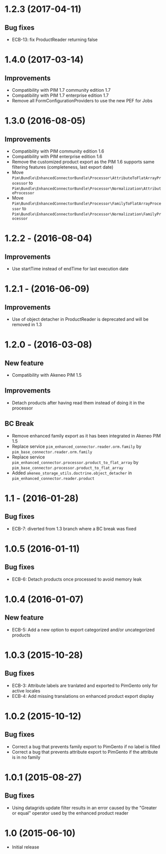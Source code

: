 # 1.2.3 (2017-04-11)
## Bug fixes
- ECB-13: fix ProductReader returning false 

# 1.4.0 (2017-03-14)
## Improvements
- Compatibility with PIM 1.7 community edition 1.7
- Compatibility with PIM 1.7 enterprise edition 1.7
- Remove all FormConfigurationProviders to use the new PEF for Jobs

# 1.3.0 (2016-08-05)
## Improvements
- Compatibility with PIM community edition 1.6
- Compatibility with PIM enterprise edition 1.6
- Remove the customized product export as the PIM 1.6 supports same filtering features (completeness, last export date)
- Move `Pim\Bundle\EnhancedConnectorBundle\Processor\AttributeToFlatArrayProcessor` to `Pim\Bundle\EnhancedConnectorBundle\Processor\Normalization\AttributeProcessor`
- Move `Pim\Bundle\EnhancedConnectorBundle\Processor\FamilyToFlatArrayProcessor` to `Pim\Bundle\EnhancedConnectorBundle\Processor\Normalization\FamilyProcessor`

# 1.2.2 - (2016-08-04)
## Improvements
- Use startTime instead of endTime for last execution date

# 1.2.1 - (2016-06-09)
## Improvements
- Use of object detacher in ProductReader is deprecated and will be removed in 1.3

# 1.2.0 - (2016-03-08)
## New feature
- Compatibility with Akeneo PIM 1.5

## Improvements
- Detach products after having read them instead of doing it in the processor

## BC Break
- Remove enhanced family export as it has been integrated in Akeneo PIM 1.5
- Replace service `pim_enhanced_connector.reader.orm.family` by `pim_base_connector.reader.orm.family`
- Replace service `pim_enhanced_connector.processor.product_to_flat_array` by `pim_base_connector.processor.product_to_flat_array`
- Added `akeneo_storage_utils.doctrine.object_detacher` in `pim_enhanced_connector.reader.product`

# 1.1 - (2016-01-28)
## Bug fixes
- ECB-7: diverted from 1.3 branch where a BC break was fixed

# 1.0.5 (2016-01-11)
## Bug fixes
- ECB-6: Detach products once processed to avoid memory leak

# 1.0.4 (2016-01-07)
## New feature
- ECB-5: Add a new option to export categorized and/or uncategorized products

# 1.0.3 (2015-10-28)
## Bug fixes
- ECB-3: Attribute labels are tranlated and exported to PimGento only for active locales
- ECB-4: Add missing translations on enhanced product export display

# 1.0.2 (2015-10-12)
## Bug fixes
- Correct a bug that prevents family export to PimGento if no label is filled
- Correct a bug that prevents attribute export to PimGento if the attribute is in no family

# 1.0.1 (2015-08-27)
## Bug fixes
- Using datagrids update filter results in an error caused by the "Greater or equal" operator used by the enhanced product reader

# 1.0 (2015-06-10)
- Initial release
